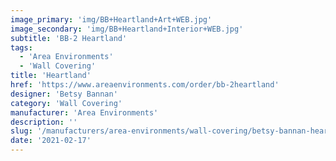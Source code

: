 ```yaml
---
image_primary: 'img/BB+Heartland+Art+WEB.jpg'
image_secondary: 'img/BB+Heartland+Interior+WEB.jpg'
subtitle: 'BB-2 Heartland'
tags:
  - 'Area Environments'
  - 'Wall Covering'
title: 'Heartland'
href: 'https://www.areaenvironments.com/order/bb-2heartland'
designer: 'Betsy Bannan'
category: 'Wall Covering'
manufacturer: 'Area Environments'
description: ''
slug: '/manufacturers/area-environments/wall-covering/betsy-bannan-heartland'
date: '2021-02-17'
---
```

